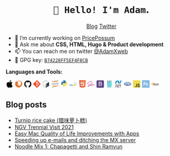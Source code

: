<h1 align="center"><code>👋 Hello! I'm Adam</code>.</h2>
<p align="center">
    <a href="https://adam.kostarelas.com">Blog</a>
    <a href="https://twitter.com/adamxweb">Twitter</a>
</p>

- 🔭 I’m currently working on [PricePossum](https://pricepossum.com)
- 💬 Ask me about **CSS, HTML, Hugo & Product development**
- 📫 You can reach me on twitter [@AdamXweb](https://twitter.com/adamxweb)
- 🔑  GPG key: [`B74228FF5EF4F8CB`](https://github.com/adamxweb.gpg)

**Languages and Tools:**
<p align="left">
<img src="https://raw.githubusercontent.com/adamxweb/devicon/master/icons/apple/apple-original.svg" alt="apple" width="20" height="20"/>
<img src="https://raw.githubusercontent.com/adamxweb/devicon/master/icons/firefox/firefox-plain.svg" alt="firefox" width="20" height="20"/>
<img src="https://raw.githubusercontent.com/adamxweb/devicon/master/icons/github/github-original.svg" alt="github" width="20" height="20"/>
<img src="https://raw.githubusercontent.com/adamxweb/devicon/master/icons/git/git-original.svg" alt="git" width="20" height="20"/>
<img src="https://raw.githubusercontent.com/adamxweb/devicon/master/icons/bash/bash-original.svg" alt="bash" width="20" height="20"/>
<img src="https://raw.githubusercontent.com/adamxweb/devicon/master/icons/jupyter/jupyter-original-wordmark.svg" alt="jupyter" width="20" height="20"/>
<img src="https://raw.githubusercontent.com/adamxweb/devicon/master/icons/python/python-original.svg" alt="python" width="20" height="20"/>
<img src="https://raw.githubusercontent.com/adamxweb/devicon/master/icons/mysql/mysql-original-wordmark.svg" alt="mysql" width="20" height="20"/>
<img src="https://raw.githubusercontent.com/adamxweb/devicon/master/icons/html5/html5-original.svg" alt="html5" width="20" height="20"/>
<img src="https://raw.githubusercontent.com/adamxweb/devicon/master/icons/sass/sass-original.svg" alt="sass" width="20" height="20"/>
<img src="https://raw.githubusercontent.com/adamxweb/devicon/master/icons/bootstrap/bootstrap-plain.svg" alt="bootstrap" width="20" height="20"/>
<img src="https://raw.githubusercontent.com/adamxweb/devicon/master/icons/go/go-original.svg" alt="go" width="20" height="20"/>
<img src="https://raw.githubusercontent.com/adamxweb/devicon/master/icons/dot-net/dot-net-original-wordmark.svg" alt="dotnet" width="20" height="20"/>
<img src="https://raw.githubusercontent.com/adamxweb/devicon/master/icons/php/php-plain.svg" alt="php" width="20" height="20"/>
<img src="https://raw.githubusercontent.com/adamxweb/devicon/master/icons/javascript/javascript-original.svg" alt="javascript" width="20" height="20"/>
<img src="https://raw.githubusercontent.com/adamxweb/devicon/master/icons/photoshop/photoshop-plain.svg" alt="photoshop" width="20" height="20"/>
<img src="https://raw.githubusercontent.com/adamxweb/devicon/master/icons/amazonwebservices/amazonwebservices-original-wordmark.svg" alt="aws" width="20" height="20"/>
</p>

## Blog posts
<!-- BLOG-POST-LIST:START -->
- [Turnip rice cake (腊味萝卜糕)](https://adam.kostarelas.com/blog/turnip-rice-cake/)
- [NGV Trennial Visit 2021](https://adam.kostarelas.com/blog/ngv-trennial-2021-visit/)
- [Easy Mac Quality of Life Improvements with Apps](https://adam.kostarelas.com/blog/easy-mac-quality-of-life-improvements/)
- [Speeding up e-mails and ditching the MX server](https://adam.kostarelas.com/blog/mx-server-to-gmail-email-forwarder/)
- [Noodle Mix 1: Chapagetti and Shin Ramyun](https://adam.kostarelas.com/blog/noodle-mix-chapagetti-shin-ramyun/)
<!-- BLOG-POST-LIST:END -->